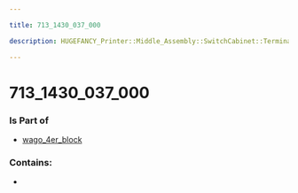 ```yaml
---

title: 713_1430_037_000

description: HUGEFANCY_Printer::Middle_Assembly::SwitchCabinet::Terminal_Oben_Mitte::wago_4er_block::713_1430_037_000

---
```

# 713_1430_037_000
<script>
    var geoarray = '{"713_1430_037_000": {}}';
</script>
<script>
    var basepath = '/assets/HUGEFANCY_Printer/Middle_Assembly/SwitchCabinet/Terminal_Oben_Mitte/wago_4er_block/';
</script>
<link rel="stylesheet" href="/css/container.css">

<div id="container"></div>

<!-- these are the required scripts for the three.js scene -->
<script src="/lib/three.min.js"></script>
<script src="/lib/OrbitControls.js"></script>
<script src="/lib/RectAreaLightUniformsLib.js"></script>
<!-- this is your app's lib file -->
<script src="/lib/triceratops_app.js"></script>
### Is Part of
- [wago_4er_block](../wago_4er_block)  

### Contains:
- [](./713_1430_037_000/)

